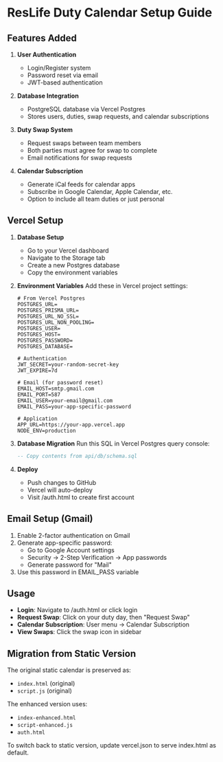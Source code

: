 # ResLife Duty Calendar Setup Guide

## Features Added

1. **User Authentication**
   - Login/Register system
   - Password reset via email
   - JWT-based authentication

2. **Database Integration**
   - PostgreSQL database via Vercel Postgres
   - Stores users, duties, swap requests, and calendar subscriptions

3. **Duty Swap System**
   - Request swaps between team members
   - Both parties must agree for swap to complete
   - Email notifications for swap requests

4. **Calendar Subscription**
   - Generate iCal feeds for calendar apps
   - Subscribe in Google Calendar, Apple Calendar, etc.
   - Option to include all team duties or just personal

## Vercel Setup

1. **Database Setup**
   - Go to your Vercel dashboard
   - Navigate to the Storage tab
   - Create a new Postgres database
   - Copy the environment variables

2. **Environment Variables**
   Add these in Vercel project settings:
   ```
   # From Vercel Postgres
   POSTGRES_URL=
   POSTGRES_PRISMA_URL=
   POSTGRES_URL_NO_SSL=
   POSTGRES_URL_NON_POOLING=
   POSTGRES_USER=
   POSTGRES_HOST=
   POSTGRES_PASSWORD=
   POSTGRES_DATABASE=

   # Authentication
   JWT_SECRET=your-random-secret-key
   JWT_EXPIRE=7d

   # Email (for password reset)
   EMAIL_HOST=smtp.gmail.com
   EMAIL_PORT=587
   EMAIL_USER=your-email@gmail.com
   EMAIL_PASS=your-app-specific-password

   # Application
   APP_URL=https://your-app.vercel.app
   NODE_ENV=production
   ```

3. **Database Migration**
   Run this SQL in Vercel Postgres query console:
   ```sql
   -- Copy contents from api/db/schema.sql
   ```

4. **Deploy**
   - Push changes to GitHub
   - Vercel will auto-deploy
   - Visit /auth.html to create first account

## Email Setup (Gmail)

1. Enable 2-factor authentication on Gmail
2. Generate app-specific password:
   - Go to Google Account settings
   - Security → 2-Step Verification → App passwords
   - Generate password for "Mail"
3. Use this password in EMAIL_PASS variable

## Usage

- **Login**: Navigate to /auth.html or click login
- **Request Swap**: Click on your duty day, then "Request Swap"
- **Calendar Subscription**: User menu → Calendar Subscription
- **View Swaps**: Click the swap icon in sidebar

## Migration from Static Version

The original static calendar is preserved as:
- `index.html` (original)
- `script.js` (original)

The enhanced version uses:
- `index-enhanced.html` 
- `script-enhanced.js`
- `auth.html`

To switch back to static version, update vercel.json to serve index.html as default.